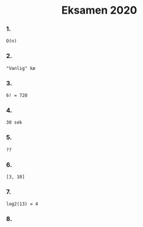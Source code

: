 <h1 align="center">Eksamen 2020</h1>

### 1.

    O(n)

### 2.

    "Vanlig" kø

### 3.

    6! = 720

### 4.
    
    30 sek

### 5.

    ??

### 6.

    [3, 10]

### 7.

    log2(13) = 4

### 8.
    
    
    

    